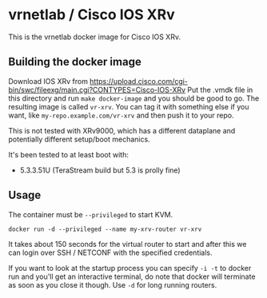 vrnetlab / Cisco IOS XRv
========================
This is the vrnetlab docker image for Cisco IOS XRv.

Building the docker image
-------------------------
Download IOS XRv from
https://upload.cisco.com/cgi-bin/swc/fileexg/main.cgi?CONTYPES=Cisco-IOS-XRv
Put the .vmdk file in this directory and run `make docker-image` and you
should be good to go. The resulting image is called `vr-xrv`. You can tag it
with something else if you want, like `my-repo.example.com/vr-xrv` and then
push it to your repo.

This is not tested with XRv9000, which has a different dataplane and
potentially different setup/boot mechanics.

It's been tested to at least boot with:

 * 5.3.3.51U (TeraStream build but 5.3 is prolly fine)

Usage
-----
The container must be `--privileged` to start KVM.
```
docker run -d --privileged --name my-xrv-router vr-xrv
```
It takes about 150 seconds for the virtual router to start and after this we can
login over SSH / NETCONF with the specified credentials.

If you want to look at the startup process you can specify `-i -t` to docker
run and you'll get an interactive terminal, do note that docker will terminate
as soon as you close it though. Use `-d` for long running routers.
